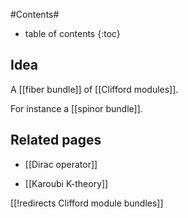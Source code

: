 
#Contents#
* table of contents
{:toc}

## Idea

A [[fiber bundle]] of [[Clifford modules]].

For instance a [[spinor bundle]].

## Related pages

* [[Dirac operator]]

* [[Karoubi K-theory]]

[[!redirects Clifford module bundles]]
